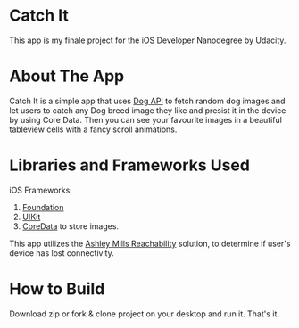 # Catch It

This app is my finale project for the iOS Developer Nanodegree by Udacity.

# About The App

Catch It is a simple app that uses [Dog API](https://dog.ceo/dog-api/) to fetch random dog images and let users to catch any Dog breed image they like and presist it in the device by using Core Data. Then you can see your favourite images in a beautiful tableview cells with a fancy scroll animations. 

# Libraries and Frameworks Used

iOS Frameworks:
1. [Foundation](https://developer.apple.com/documentation/foundation)
2. [UIKit](https://developer.apple.com/documentation/uikit)
3. [CoreData](https://developer.apple.com/documentation/coredata) to store images.

This app utilizes the [Ashley Mills Reachability](https://github.com/ashleymills/Reachability.swift) solution, to determine if user's device has lost connectivity.

# How to Build

Download zip or fork & clone project on your desktop and run it. That's it.

